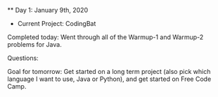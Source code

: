 ** Day 1: January 9th, 2020

* Current Project: CodingBat

Completed today: Went through all of the Warmup-1 and Warmup-2 problems for Java.

Questions:

Goal for tomorrow: Get started on a long term project (also pick which language I want to use, Java or Python),
and get started on Free Code Camp.
